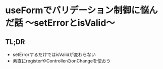 # useFormでバリデーション制御に悩んだ話 〜setErrorとisValid〜

## TL;DR
- setErrorするだけではisValidが変わらない
- 素直にregisterやControllerのonChangeを使おう